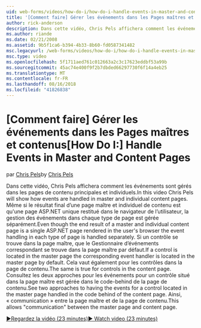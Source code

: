 ```yaml
---
uid: web-forms/videos/how-do-i/how-do-i-handle-events-in-master-and-content-pages
title: '[Comment faire] Gérer les événements dans les Pages maîtres et contenus | Microsoft Docs'
author: rick-anderson
description: Dans cette vidéo, Chris Pels affichera comment les événements sont gérés dans les pages de contenu principales et individuels. Même si le résultat final d’un maître et individuel conte...
ms.author: riande
ms.date: 02/21/2008
ms.assetid: 9b5f1ca6-b394-4b33-8b60-fd0587341482
msc.legacyurl: /web-forms/videos/how-do-i/how-do-i-handle-events-in-master-and-content-pages
msc.type: video
ms.openlocfilehash: 5f1711aed761c012663a2c3c17623eddbf53a99b
ms.sourcegitcommit: 45ac74e400f9f2b7dbded66297730f6f14a4eb25
ms.translationtype: MT
ms.contentlocale: fr-FR
ms.lasthandoff: 08/16/2018
ms.locfileid: "41826838"
---
```

<a name="how-do-i-handle-events-in-master-and-content-pages"></a><span data-ttu-id="3388d-104">[Comment faire] Gérer les événements dans les Pages maîtres et contenus</span><span class="sxs-lookup"><span data-stu-id="3388d-104">[How Do I:] Handle Events in Master and Content Pages</span></span>
====================
<span data-ttu-id="3388d-105">par [Chris Pels](https://twitter.com/chrispels)</span><span class="sxs-lookup"><span data-stu-id="3388d-105">by [Chris Pels](https://twitter.com/chrispels)</span></span>

<span data-ttu-id="3388d-106">Dans cette vidéo, Chris Pels affichera comment les événements sont gérés dans les pages de contenu principales et individuels.</span><span class="sxs-lookup"><span data-stu-id="3388d-106">In this video Chris Pels will show how events are handled in master and individual content pages.</span></span> <span data-ttu-id="3388d-107">Même si le résultat final d’une page maître et individuel de contenu est qu'une page ASP.NET unique restitué dans le navigateur de l’utilisateur, la gestion des événements dans chaque type de page est gérée séparément.</span><span class="sxs-lookup"><span data-stu-id="3388d-107">Even though the end result of a master and individual content page is a single ASP.NET page rendered in the user's browser the event handling in each type of page is handled separately.</span></span> <span data-ttu-id="3388d-108">Si un contrôle se trouve dans la page maître, que le Gestionnaire d’événements correspondant se trouve dans la page maître par défaut.</span><span class="sxs-lookup"><span data-stu-id="3388d-108">If a control is located in the master page the corresponding event handler is located in the master page by default.</span></span> <span data-ttu-id="3388d-109">Cela vaut également pour les contrôles dans la page de contenu.</span><span class="sxs-lookup"><span data-stu-id="3388d-109">The same is true for controls in the content page.</span></span> <span data-ttu-id="3388d-110">Consultez les deux approches pour les événements pour un contrôle situé dans la page maître est gérée dans le code-behind de la page de contenu.</span><span class="sxs-lookup"><span data-stu-id="3388d-110">See two approaches to having the events for a control located in the master page handled in the code behind of the content page.</span></span> <span data-ttu-id="3388d-111">Ainsi, « communication » entre la page maître et de la page de contenu.</span><span class="sxs-lookup"><span data-stu-id="3388d-111">This allows "communication" between the master page and content page.</span></span>

[<span data-ttu-id="3388d-112">&#9654;Regardez la vidéo (23 minutes)</span><span class="sxs-lookup"><span data-stu-id="3388d-112">&#9654; Watch video (23 minutes)</span></span>](https://channel9.msdn.com/Blogs/ASP-NET-Site-Videos/how-do-i-handle-events-in-master-and-content-pages)
